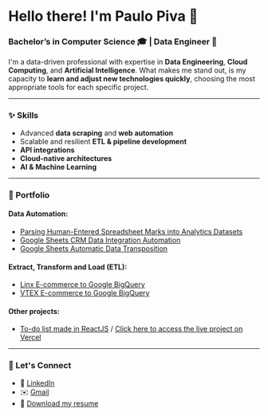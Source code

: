 # Hello there! I'm Paulo Piva 👋
### Bachelor’s in Computer Science 🎓 | Data Engineer 🔧

I'm a data-driven professional with expertise in **Data Engineering**, **Cloud Computing**, and **Artificial Intelligence**.
What makes me stand out, is my capacity to **learn and adjust new technologies quickly**, choosing the most appropriate tools for each specific project.

---

### ✨ Skills

- Advanced **data scraping** and **web automation** 
- Scalable and resilient **ETL & pipeline development**
- **API integrations**
- **Cloud-native architectures**
- **AI & Machine Learning**

---

### 📂 Portfolio

#### Data Automation:
- [Parsing Human-Entered Spreadsheet Marks into Analytics Datasets](https://github.com/paulocremas/tratamentos-particulares-amil)
- [Google Sheets CRM Data Integration Automation](https://github.com/paulocremas/pipedrive-rdstation-data-integration)
- [Google Sheets Automatic Data Transposition](https://github.com/paulocremas/gsheets-transposition)

#### Extract, Transform and Load (ETL):
- [Linx E-commerce to Google BigQuery](https://github.com/paulocremas/linx-etl-gbq)
- [VTEX E-commerce to Google BigQuery](https://github.com/paulocremas/vtex-etl-gbq)

#### Other projects:
- [To-do list made in ReactJS](https://github.com/paulocremas/todo-list-reactjs) / [Click here to access the live project on Vercel](https://todo-list-whatsmenu.vercel.app/)

---

### 🤝 Let's Connect

- 💼 [LinkedIn](https://www.linkedin.com/in/pivapaulo/)
- ✉️ [Gmail](mailto:cremascopaulo@gmail.com)
- 📄 [Download my resume](https://docs.google.com/document/d/170Cuhbs8twijALx1ZHLkHV2Ib7kEKWfXNKetOseSi4A/export?format=pdf)
